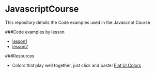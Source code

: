 # JavascriptCourse
This repository details the Code examples used in the Javascript Course

###Code examples by lesson

- [lesson1](lesson1.md)
- [lesson2](lesson2.md)

###Resources

- Colors that play well together, just click and paste! [Flat UI Colors](https://flatuicolors.com/)
